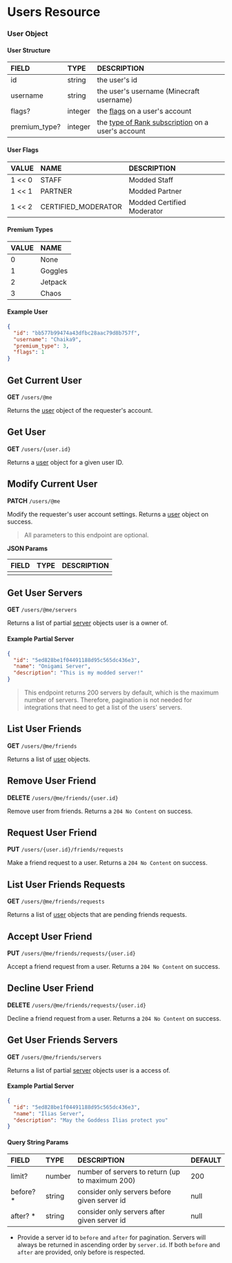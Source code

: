# Users Resource

### User Object

#### User Structure

| FIELD         | TYPE              | DESCRIPTION                                                         |
|:--------------|:------------------|:--------------------------------------------------------------------|
| id            | string            | the user's id                                                       |
| username      | string            | the user's username (Minecraft username)                            |
| flags?        | integer           | the [flags](#user-flags) on a user's account                        |
| premium_type? | integer           | the [type of Rank subscription](#premium-types) on a user's account |

#### User Flags

| VALUE   | NAME                | DESCRIPTION                |
|:--------|:--------------------|:---------------------------|
| 1 << 0  | STAFF               | Modded Staff               |
| 1 << 1  | PARTNER             | Modded Partner             |
| 1 << 2  | CERTIFIED_MODERATOR | Modded Certified Moderator |

#### Premium Types

| VALUE | NAME    |
|:------|:--------|
| 0     | None    |
| 1     | Goggles |
| 2     | Jetpack |
| 3     | Chaos   |

#### Example User

```json
{
  "id": "bb577b99474a43dfbc28aac79d8b757f",
  "username": "Chaika9",
  "premium_type": 3,
  "flags": 1
}
```

## Get Current User
**GET** `/users/@me`

Returns the [user](#user-object) object of the requester's account.

## Get User
**GET** `/users/{user.id}`

Returns a [user](#user-object) object for a given user ID.

## Modify Current User
**PATCH** `/users/@me`

Modify the requester's user account settings. Returns a [user](#user-object) object on success.

> All parameters to this endpoint are optional.

**JSON Params**

| FIELD         | TYPE              | DESCRIPTION |
|:--------------|:------------------|:------------|
|               |                   |             |

## Get User Servers
**GET** `/users/@me/servers`

Returns a list of partial [server](/resources/server?id=server-object) objects user is a owner of.

#### Example Partial Server

```json
{
  "id": "5ed828be1f04491188d95c565dc436e3",
  "name": "Onigami Server",
  "description": "This is my modded server!"
}
```

> This endpoint returns 200 servers by default, which is the maximum number of servers.
> Therefore, pagination is not needed for integrations that need to get a list of the users' servers.

## List User Friends
**GET** `/users/@me/friends`

Returns a list of [user](#user-object) objects.

## Remove User Friend
**DELETE** `/users/@me/friends/{user.id}`

Remove user from friends. Returns a `204 No Content` on success.

## Request User Friend
**PUT** `/users/{user.id}/friends/requests`

Make a friend request to a user. Returns a `204 No Content` on success.

## List User Friends Requests
**GET** `/users/@me/friends/requests`

Returns a list of [user](#user-object) objects that are pending friends requests.

## Accept User Friend
**PUT** `/users/@me/friends/requests/{user.id}`

Accept a friend request from a user. Returns a `204 No Content` on success.

## Decline User Friend
**DELETE** `/users/@me/friends/requests/{user.id}`

Decline a friend request from a user. Returns a `204 No Content` on success.

## Get User Friends Servers
**GET** `/users/@me/friends/servers`

Returns a list of partial [server](/resources/server?id=server-object) objects user is a access of.

#### Example Partial Server

```json
{
  "id": "5ed828be1f04491188d95c565dc436e3",
  "name": "Ilias Server",
  "description": "May the Goddess Ilias protect you"
}
```

#### Query String Params

| FIELD                     | TYPE     | DESCRIPTION                                     | DEFAULT |
|:--------------------------|:---------|:------------------------------------------------|:--------|
| limit?                    | number   | number of servers to return (up to maximum 200) | 200     |
| before? *                 | string   | consider only servers before given server id    | null    |
| after? *                  | string   | consider only servers after given server id     | null    |

* Provide a server id to `before` and `after` for pagination. Servers will always be returned in ascending order by `server.id`. If both `before` and `after` are provided, only before is respected.
